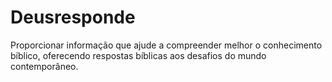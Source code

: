 # Deusresponde
Proporcionar informação que ajude a compreender melhor o conhecimento bíblico, oferecendo respostas bíblicas aos desafios do mundo contemporâneo.
